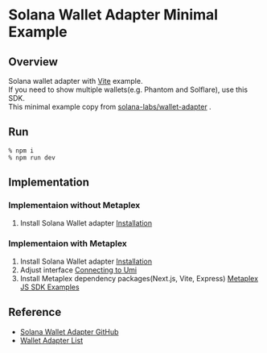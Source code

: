 # Solana Wallet Adapter Minimal Example
## Overview
Solana wallet adapter with [Vite](https://vitejs.dev/) example.  
If you need to show multiple wallets(e.g. Phantom and Solflare), use this SDK.  
This minimal example copy from [solana-labs/wallet-adapter](https://github.com/anza-xyz/wallet-adapter) .

## Run
```
% npm i
% npm run dev
```

## Implementation
### Implementaion without Metaplex
1. Install Solana Wallet adapter [Installation](https://github.com/anza-xyz/wallet-adapter/blob/master/APP.md)

### Implementaion with Metaplex
1. Install Solana Wallet adapter [Installation](https://github.com/anza-xyz/wallet-adapter/blob/master/APP.md)
2. Adjust interface [Connecting to Umi](https://developers.metaplex.com/umi/connecting-to-umi#connecting-w-wallet-adapter)
3. Install Metaplex dependency packages(Next.js, Vite, Express) [Metaplex JS SDK Examples](https://github.com/metaplex-foundation/js-examples)

## Reference
- [Solana Wallet Adapter GitHub](https://github.com/anza-xyz/wallet-adapter)
- [Wallet Adapter List](https://github.com/anza-xyz/wallet-adapter/blob/master/PACKAGES.md)